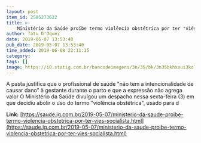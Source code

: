 ```yaml
---
layout: post
item_id: 2585273622
title: >-
    Ministério da Saúde proíbe termo violência obstétrica por ter "viés socialista"
author: Tatu D'Oquei
date: 2019-05-07 13:53:40
pub_date: 2019-05-07 13:53:40
time_added: 2019-06-08 22:11:15
category: 
tags: []
image: https://i0.statig.com.br/bancodeimagens/3n/35/bk/3n35bkhxxui3kol0y11g7k9r2.jpg
---
```


A pasta justifica que o profissional de saúde "não tem a intencionalidade de causar dano" à gestante durante o parto e que a expressão não agrega valor O Ministério da Saúde divulgou um despacho nessa sexta-feira (3) em que decidiu abolir o uso do termo "violência obstétrica", usado para d

**Link:** [https://saude.ig.com.br/2019-05-07/ministerio-da-saude-proibe-termo-violencia-obstetrica-por-ter-vies-socialista.html](https://saude.ig.com.br/2019-05-07/ministerio-da-saude-proibe-termo-violencia-obstetrica-por-ter-vies-socialista.html)

